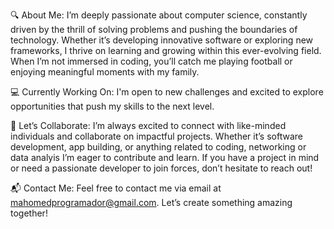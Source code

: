 🔍 About Me: I’m deeply passionate about computer science, constantly driven by the thrill of solving problems and pushing the boundaries of technology. Whether it’s developing innovative software or exploring new frameworks, I thrive on learning and growing within this ever-evolving field. When I’m not immersed in coding, you’ll catch me playing football or enjoying meaningful moments with my family.

💻 Currently Working On: I'm open to new challenges and excited to explore opportunities that push my skills to the next level.

🤝 Let’s Collaborate: I’m always excited to connect with like-minded individuals and collaborate on impactful projects. Whether it’s software development, app building, or anything related to coding, networking or data analyis I’m eager to contribute and learn. If you have a project in mind or need a passionate developer to join forces, don’t hesitate to reach out!

📬 Contact Me: Feel free to contact me via email at mahomedprogramador@gmail.com. Let’s create something amazing together!
